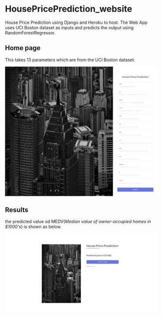 # HousePricePrediction_website
House Price Prediction using Django and Heroku to host. 
The Web App uses UCI Boston dataset as inputs and predicts the output using RandomForestRegressor.

## Home page
This takes 13 parameters which are from the UCI Boston dataset.

<span style="display:block;text-align:center">![](images/home.png)</span>

## Results
the predicted value od MEDV(_Median value of owner-occupied homes in $1000's_) is shown as below.

<span style="display:block;text-align:center">![](images/result.png)</span>
